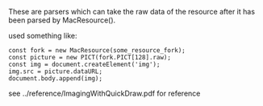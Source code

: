 These are parsers which can take the raw data of the resource after it has been parsed by MacResource().

used something like:
```
const fork = new MacResource(some_resource_fork);
const picture = new PICT(fork.PICT[128].raw);
const img = document.createElement('img');
img.src = picture.dataURL;
document.body.append(img);
```

see ../reference/ImagingWithQuickDraw.pdf for reference
